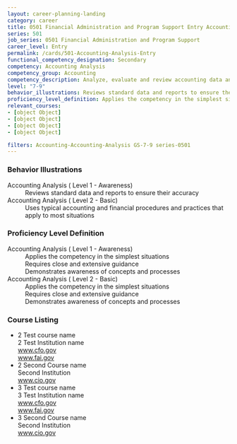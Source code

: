 ```yaml
---
layout: career-planning-landing
category: career
title: 0501 Financial Administration and Program Support Entry Accounting Analysis
series: 501
job_series: 0501 Financial Administration and Program Support
career_level: Entry
permalink: /cards/501-Accounting-Analysis-Entry
functional_competency_designation: Secondary
competency: Accounting Analysis
competency_group: Accounting
competency_description: Analyze, evaluate and review accounting data and reports using business tools and applications, and performance metrics to provide recommendations
level: "7-9"
behavior_illustrations: Reviews standard data and reports to ensure their accuracy ? Uses typical accounting and financial procedures and practices that apply to most situations
proficiency_level_definition: Applies the competency in the simplest situations ? Requires close and extensive guidance ? Demonstrates awareness of concepts and processes ? Applies the competency in the simplest situations ? Requires close and extensive guidance ? Demonstrates awareness of concepts and processes
relevant_courses: 
- [object Object]
- [object Object]
- [object Object]
- [object Object]

filters: Accounting-Accounting-Analysis GS-7-9 series-0501
---
```


<div class="desktop:grid-col-4 margin-y-205">
  <div class="border-top-05 bg-white padding-2 shadow-5 height-full members-hover border-1px border-gray-30 border-top-orange radius-lg">
    <h3>Behavior Illustrations</h3>
    <dl class="text-base"><dt>Accounting Analysis ( Level 1 - Awareness)</dt><dd>Reviews standard data and reports to ensure their accuracy</dd><dt>Accounting Analysis ( Level 2 - Basic)</dt><dd>Uses typical accounting and financial procedures and practices that apply to most situations</dd></dl>
  </div>
</div>
<div class="desktop:grid-col-4 margin-y-205">
  <div class="border-top-05 bg-white padding-2 shadow-5 height-full members-hover border-1px border-gray-30 border-top-orange radius-lg">
    <h3>Proficiency Level Definition</h3>
    <dl class="text-base"><dt>Accounting Analysis ( Level 1 - Awareness)</dt><dd>Applies the competency in the simplest situations </dd><dd> Requires close and extensive guidance </dd><dd> Demonstrates awareness of concepts and processes</dd><dt>Accounting Analysis ( Level 2 - Basic)</dt><dd>Applies the competency in the simplest situations </dd><dd> Requires close and extensive guidance </dd><dd> Demonstrates awareness of concepts and processes</dd></dl>
  </div>
</div>
<div class="desktop:grid-col-4 margin-y-205">
  <div class="border-top-05 bg-white padding-2 shadow-5 height-full members-hover border-1px border-gray-30 border-top-orange radius-lg">
    <h3>Course Listing</h3>
    <ul class="text-base">
     <li>2 Test course name<br>2 Test Institution name<br><a href="www.cfo.gov">www.cfo.gov</a><br><a href="www.fai.gov">www.fai.gov</a><br></li><li>2 Second Course name<br>Second Institution<br><a href="www.cio.gov">www.cio.gov</a><br></li><li>3 Test course name<br>3 Test Institution name<br><a href="www.cfo.gov">www.cfo.gov</a><br><a href="www.fai.gov">www.fai.gov</a><br></li><li>3 Second Course name<br>Second Institution<br><a href="www.cio.gov">www.cio.gov</a><br></li>
    </ul>
  </div>
</div>